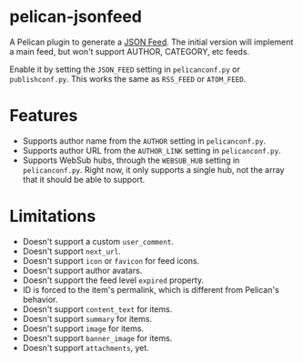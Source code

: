 # pelican-jsonfeed #

A Pelican plugin to generate a [JSON Feed](https://jsonfeed.org). The initial version will implement a main feed, but won't support AUTHOR, CATEGORY, etc feeds.

Enable it by setting the `JSON_FEED` setting in `pelicanconf.py` or `publishconf.py`. This works the same as `RSS_FEED` or `ATOM_FEED`.

# Features #

- Supports author name from the `AUTHOR` setting in `pelicanconf.py`.
- Supports author URL from the `AUTHOR_LINK` setting in `pelicanconf.py`.
- Supports WebSub hubs, through the `WEBSUB_HUB` setting in `pelicanconf.py`. Right now, it only supports a single hub, not the array that it should be able to support.

# Limitations #

- Doesn't support a custom `user_comment`.
- Doesn't support `next_url`.
- Doesn't support `icon` or `favicon` for feed icons.
- Doesn't support author avatars.
- Doesn't support the feed level `expired` property.
- ID is forced to the item's permalink, which is different from Pelican's behavior.
- Doesn't support `content_text` for items.
- Doesn't support `summary` for items.
- Doesn't support `image` for items.
- Doesn't support `banner_image` for items.
- Doesn't support `attachments`, yet.
